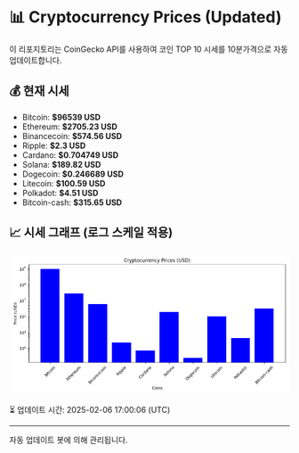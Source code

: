 
# 📊 Cryptocurrency Prices (Updated)

이 리포지토리는 CoinGecko API를 사용하여 코인 TOP 10 시세를 10분가격으로 자동 업데이트합니다.

## 💰 현재 시세
- Bitcoin: **$96539 USD**
- Ethereum: **$2705.23 USD**
- Binancecoin: **$574.56 USD**
- Ripple: **$2.3 USD**
- Cardano: **$0.704749 USD**
- Solana: **$189.82 USD**
- Dogecoin: **$0.246689 USD**
- Litecoin: **$100.59 USD**
- Polkadot: **$4.51 USD**
- Bitcoin-cash: **$315.65 USD**

## 📈 시세 그래프 (로그 스케일 적용)
![Crypto Prices](crypto_prices.png)

⏳ 업데이트 시간: 2025-02-06 17:00:06 (UTC)

---
자동 업데이트 봇에 의해 관리됩니다.
